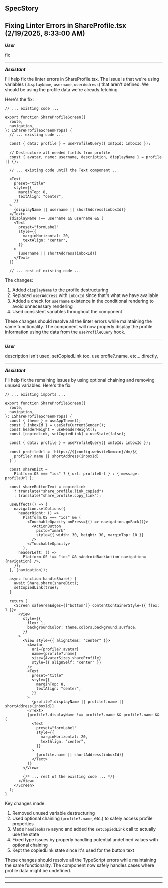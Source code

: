 ## SpecStory

## Fixing Linter Errors in ShareProfile.tsx (2/19/2025, 8:33:00 AM)

_**User**_

fix

---

_**Assistant**_

I'll help fix the linter errors in ShareProfile.tsx. The issue is that we're using variables (`displayName`, `username`, `userAddress`) that aren't defined. We should be using the profile data we're already fetching.

Here's the fix:

```typescript:screens/ShareProfile.tsx
// ... existing code ...

export function ShareProfileScreen({
  route,
  navigation,
}: IShareProfileScreenProps) {
  // ... existing code ...

  const { data: profile } = useProfileQuery({ xmtpId: inboxId });

  // Destructure all needed fields from profile
  const { avatar, name: username, description, displayName } = profile || {};

  // ... existing code until the Text component ...

  <Text
    preset="title"
    style={{
      marginTop: 8,
      textAlign: "center",
    }}
  >
    {displayName || username || shortAddress(inboxId)}
  </Text>
  {displayName !== username && username && (
    <Text
      preset="formLabel"
      style={{
        marginHorizontal: 20,
        textAlign: "center",
      }}
    >
      {username || shortAddress(inboxId)}
    </Text>
  )}

  // ... rest of existing code ...
```

The changes:
1. Added `displayName` to the profile destructuring
2. Replaced `userAddress` with `inboxId` since that's what we have available
3. Added a check for `username` existence in the conditional rendering to avoid unnecessary rendering
4. Used consistent variables throughout the component

These changes should resolve all the linter errors while maintaining the same functionality. The component will now properly display the profile information using the data from the `useProfileQuery` hook.

---

_**User**_

description isn't used, setCopiedLink too. use profle?.name, etc... directly, 



---

_**Assistant**_

I'll help fix the remaining issues by using optional chaining and removing unused variables. Here's the fix:

```typescript:screens/ShareProfile.tsx
// ... existing imports ...

export function ShareProfileScreen({
  route,
  navigation,
}: IShareProfileScreenProps) {
  const { theme } = useAppTheme();
  const { inboxId } = useSafeCurrentSender();
  const headerHeight = useHeaderHeight();
  const [copiedLink, setCopiedLink] = useState(false);

  const { data: profile } = useProfileQuery({ xmtpId: inboxId });

  const profileUrl = `https://${config.websiteDomain}/dm/${
    profile?.name || shortAddress(inboxId)
  }`;

  const shareDict =
    Platform.OS === "ios" ? { url: profileUrl } : { message: profileUrl };

  const shareButtonText = copiedLink
    ? translate("share_profile.link_copied")
    : translate("share_profile.copy_link");

  useEffect(() => {
    navigation.setOptions({
      headerRight: () =>
        Platform.OS === "ios" && (
          <TouchableOpacity onPress={() => navigation.goBack()}>
            <ActionButton
              picto="xmark"
              style={{ width: 30, height: 30, marginTop: 10 }}
            />
          </TouchableOpacity>
        ),
      headerLeft: () =>
        Platform.OS !== "ios" && <AndroidBackAction navigation={navigation} />,
    });
  }, [navigation]);

  async function handleShare() {
    await Share.share(shareDict);
    setCopiedLink(true);
  }

  return (
    <Screen safeAreaEdges={["bottom"]} contentContainerStyle={{ flex: 1 }}>
      <View
        style={{
          flex: 1,
          backgroundColor: theme.colors.background.surface,
        }}
      >
        <View style={{ alignItems: "center" }}>
          <Avatar
            uri={profile?.avatar}
            name={profile?.name}
            size={AvatarSizes.shareProfile}
            style={{ alignSelf: "center" }}
          />
          <Text
            preset="title"
            style={{
              marginTop: 8,
              textAlign: "center",
            }}
          >
            {profile?.displayName || profile?.name || shortAddress(inboxId)}
          </Text>
          {profile?.displayName !== profile?.name && profile?.name && (
            <Text
              preset="formLabel"
              style={{
                marginHorizontal: 20,
                textAlign: "center",
              }}
            >
              {profile.name || shortAddress(inboxId)}
            </Text>
          )}
        </View>

        {/* ... rest of the existing code ... */}
      </View>
    </Screen>
  );
}
```

Key changes made:
1. Removed unused variable destructuring
2. Used optional chaining (`profile?.name`, etc.) to safely access profile properties
3. Made `handleShare` async and added the `setCopiedLink` call to actually use the state
4. Fixed type issues by properly handling potential undefined values with optional chaining
5. Kept the copiedLink state since it's used for the button text

These changes should resolve all the TypeScript errors while maintaining the same functionality. The component now safely handles cases where profile data might be undefined.

---



---

